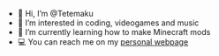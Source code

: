 - 👋 Hi, I’m @Tetemaku
- 👀 I’m interested in coding, videogames and music
- 🌱 I’m currently learning how to make Minecraft mods
- 💻 You can reach me on my [personal webpage](https://www.youtube.com/watch?v=iik25wqIuFo)

<!---
Tetemaku/Tetemaku is a ✨ special ✨ repository because its `README.md` (this file) appears on your GitHub profile.
You can click the Preview link to take a look at your changes.
--->

